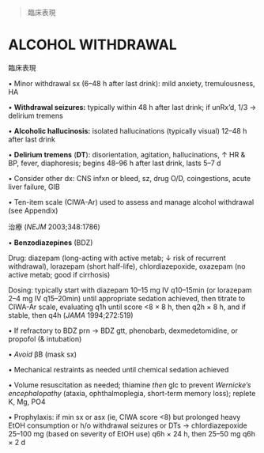 

> 臨床表現


# ALCOHOL WITHDRAWAL

臨床表現

• Minor withdrawal sx (6–48 h after last drink): mild anxiety, tremulousness, HA

• **Withdrawal seizures:** typically within 48 h after last drink; if unRx’d, 1/3 → delirium tremens

• **Alcoholic hallucinosis:** isolated hallucinations (typically visual) 12–48 h after last drink

• **Delirium tremens** (**DT**): disorientation, agitation, hallucinations, ↑ HR & BP, fever, diaphoresis; begins 48–96 h after last drink, lasts 5–7 d

• Consider other dx: CNS infxn or bleed, sz, drug O/D, coingestions, acute liver failure, GIB

• Ten-item scale (CIWA-Ar) used to assess and manage alcohol withdrawal (see Appendix)

治療 (_NEJM_ 2003;348:1786)

• **Benzodiazepines** (BDZ)

Drug: diazepam (long-acting with active metab; ↓ risk of recurrent withdrawal), lorazepam (short half-life), chlordiazepoxide, oxazepam (no active metab; good if cirrhosis)

Dosing: typically start with diazepam 10–15 mg IV q10–15min (or lorazepam 2–4 mg IV q15–20min) until appropriate sedation achieved, then titrate to CIWA-Ar scale, evaluating q1h until score <8 × 8 h, then q2h × 8 h, and if stable, then q4h (_JAMA_ 1994;272:519)

• If refractory to BDZ prn → BDZ gtt, phenobarb, dexmedetomidine, or propofol (& intubation)

• _Avoid_ βB (mask sx)

• Mechanical restraints as needed until chemical sedation achieved

• Volume resuscitation as needed; thiamine _then_ glc to prevent _Wernicke’s encephalopathy_ (ataxia, ophthalmoplegia, short-term memory loss); replete K, Mg, PO4

• Prophylaxis: if min sx or asx (ie, CIWA score <8) but prolonged heavy EtOH consumption or h/o withdrawal seizures or DTs → chlordiazepoxide 25–100 mg (based on severity of EtOH use) q6h × 24 h, then 25–50 mg q6h × 2 d
